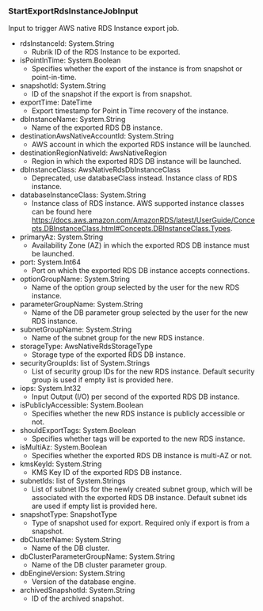 ### StartExportRdsInstanceJobInput
Input to trigger AWS native RDS Instance export job.

- rdsInstanceId: System.String
  - Rubrik ID of the RDS Instance to be exported.
- isPointInTime: System.Boolean
  - Specifies whether the export of the instance is from snapshot or point-in-time.
- snapshotId: System.String
  - ID of the snapshot if the export is from snapshot.
- exportTime: DateTime
  - Export timestamp for Point in Time recovery of the instance.
- dbInstanceName: System.String
  - Name of the exported RDS DB instance.
- destinationAwsNativeAccountId: System.String
  - AWS account in which the exported RDS instance will be launched.
- destinationRegionNativeId: AwsNativeRegion
  - Region in which the exported RDS DB instance will be launched.
- dbInstanceClass: AwsNativeRdsDbInstanceClass
  - Deprecated, use databaseClass instead. Instance class of RDS instance.
- databaseInstanceClass: System.String
  - Instance class of RDS instance. AWS supported instance classes can be found here https://docs.aws.amazon.com/AmazonRDS/latest/UserGuide/Concepts.DBInstanceClass.html#Concepts.DBInstanceClass.Types.
- primaryAz: System.String
  - Availability Zone (AZ) in which the exported RDS DB instance must be launched.
- port: System.Int64
  - Port on which the exported RDS DB instance accepts connections.
- optionGroupName: System.String
  - Name of the option group selected by the user for the new RDS instance.
- parameterGroupName: System.String
  - Name of the DB parameter group selected by the user for the new RDS instance.
- subnetGroupName: System.String
  - Name of the subnet group for the new RDS instance.
- storageType: AwsNativeRdsStorageType
  - Storage type of the exported RDS DB instance.
- securityGroupIds: list of System.Strings
  - List of security group IDs for the new RDS instance. Default security group is used if empty list is provided here.
- iops: System.Int32
  - Input Output (I/O) per second of the exported RDS DB instance.
- isPubliclyAccessible: System.Boolean
  - Specifies whether the new RDS instance is publicly accessible or not.
- shouldExportTags: System.Boolean
  - Specifies whether tags will be exported to the new RDS instance.
- isMultiAz: System.Boolean
  - Specifies whether the exported RDS DB instance is multi-AZ or not.
- kmsKeyId: System.String
  - KMS Key ID of the exported RDS DB instance.
- subnetIds: list of System.Strings
  - List of subnet IDs for the newly created subnet group, which will be associated with the exported RDS DB instance. Default subnet ids are used if empty list is provided here.
- snapshotType: SnapshotType
  - Type of snapshot used for export. Required only if export is from a snapshot.
- dbClusterName: System.String
  - Name of the DB cluster.
- dbClusterParameterGroupName: System.String
  - Name of the DB cluster parameter group.
- dbEngineVersion: System.String
  - Version of the database engine.
- archivedSnapshotId: System.String
  - ID of the archived snapshot.
